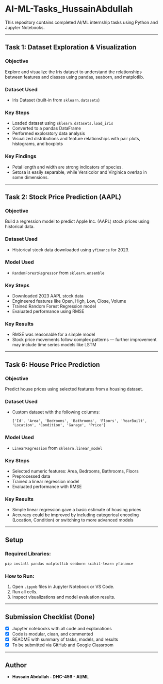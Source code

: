 # AI-ML-Tasks_HussainAbdullah
This repository contains completed AI/ML internship tasks using Python and Jupyter Notebooks.

---

## Task 1: Dataset Exploration & Visualization

### Objective
Explore and visualize the Iris dataset to understand the relationships between features and classes using pandas, seaborn, and matplotlib.

### Dataset Used
- Iris Dataset (built-in from `sklearn.datasets`)

### Key Steps
- Loaded dataset using `sklearn.datasets.load_iris`
- Converted to a pandas DataFrame
- Performed exploratory data analysis
- Visualized distributions and feature relationships with pair plots, histograms, and boxplots

### Key Findings
- Petal length and width are strong indicators of species.
- Setosa is easily separable, while Versicolor and Virginica overlap in some dimensions.

---

## Task 2: Stock Price Prediction (AAPL)

### Objective
Build a regression model to predict Apple Inc. (AAPL) stock prices using historical data.

### Dataset Used
- Historical stock data downloaded using `yfinance` for 2023.

### Model Used
- `RandomForestRegressor` from `sklearn.ensemble`

### Key Steps
- Downloaded 2023 AAPL stock data
- Engineered features like Open, High, Low, Close, Volume
- Trained Random Forest Regression model
- Evaluated performance using RMSE

### Key Results
- RMSE was reasonable for a simple model
- Stock price movements follow complex patterns — further improvement may include time series models like LSTM

---

## Task 6: House Price Prediction

### Objective
Predict house prices using selected features from a housing dataset.

### Dataset Used
- Custom dataset with the following columns:
  ```
  ['Id', 'Area', 'Bedrooms', 'Bathrooms', 'Floors', 'YearBuilt', 'Location', 'Condition', 'Garage', 'Price']
  ```

### Model Used
- `LinearRegression` from `sklearn.linear_model`

### Key Steps
- Selected numeric features: Area, Bedrooms, Bathrooms, Floors
- Preprocessed data
- Trained a linear regression model
- Evaluated performance with RMSE

### Key Results
- Simple linear regression gave a basic estimate of housing prices
- Accuracy could be improved by including categorical encoding (Location, Condition) or switching to more advanced models

---

## Setup

### Required Libraries:
```bash
pip install pandas matplotlib seaborn scikit-learn yfinance
```

### How to Run:
1. Open `.ipynb` files in Jupyter Notebook or VS Code.
2. Run all cells.
3. Inspect visualizations and model evaluation results.

---

## Submission Checklist (Done)

- [x] Jupyter notebooks with all code and explanations
- [x] Code is modular, clean, and commented
- [x] README with summary of tasks, models, and results
- [x] To be submitted via GitHub and Google Classroom

---

## Author

- **Hussain Abdullah - DHC-456 - AI/ML**
